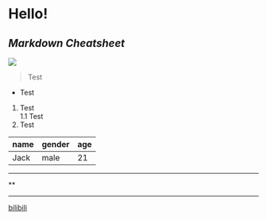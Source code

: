# Hello!
## *Markdown Cheatsheet*
![](https://raw.githubusercontent.com/shiep18/EIS2020/master/markdowncheatsheet.JPG)

> Test

- Test

1. Test     
  1.1 Test
2. Test

|name|gender|age|
|----|------|---|
|Jack|male|21|

---
**
___
[bilibili](www.bilibili.com)
